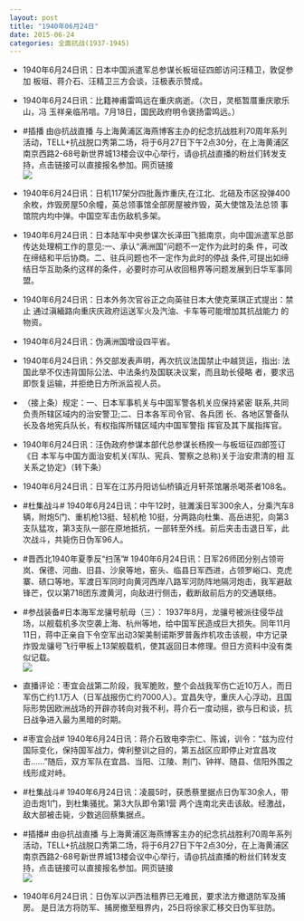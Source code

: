 ```yaml
---
layout: post
title: "1940年06月24日"
date: 2015-06-24
categories: 全面抗战(1937-1945)
---
```


<meta name="referrer" content="no-referrer" />

- 1940年6月24日讯：日本中国派遣军总参谋长板垣征四郎访问汪精卫，敦促参加 板垣、蒋介石、汪精卫三方会谈，汪极表示赞成。 

- 1940年6月24日讯：比籍神甫雷鸣远在重庆病逝。（次日，灵柩暂厝重庆歌乐山，冯 玉祥亲临吊唁。7月18日，国民政府明令褒扬雷鸣远。） 

- #插播     由@抗战直播 与上海黄浦区海燕博客主办的纪念抗战胜利70周年系列活动，TELL+抗战脱口秀第二场，将于6月27日下午2点30分，在上海黄浦区南京西路2-68号新世界城13楼会议中心举行，请@抗战直播的粉丝们转发支持，点击链接可以直接报名参加。网页链接 <br/><img src="https://ww1.sinaimg.cn/large/aca367d8jw1etfi69r42gj20pa0jhwih.jpg" />

- 1940年6月24日讯：日机117架分四批轰炸重庆,在江北、北碚及市区投弹400余枚，炸毁房屋50余幢，英总领事馆全部房屋被炸毁，英大使馆及法总领 事馆院内均中弹。中国空军击伤敌机多架。 

- 1940年6月24日讯：日本陆军中央参谋次长泽田飞抵南京，向中国派遣军总部传达处理桐工作的意见:一、承认“满洲国”问题不一定作为此时的条 件，可改在缔结和平后协商。二、驻兵问题也不一定作为此时的停战 条件,可提出如缔结日华互助条约这样的条件，必要时亦可从收回租界等问题发展到日华军事同盟。 

- 1940年6月24日讯：日本外务次官谷正之向英驻日本大使克莱琪正式提出：禁止 通过滇緬路向重庆庆政府运送军火及汽油、卡车等可能增加其抗战能力 的物资。 

- 1940年6月24日讯：伪满洲国增设四平省。 

- 1940年6月24日讯：外交部发表声明，再次抗议法国禁止中越货运，指出: 法国此举不仅违背国际公法、中法条约及国联决议案，而且助长侵略 者，要求迅即恢复运输，并拒绝日方所派监视人员。 

- （接上条）规定：一、日本军事机关与中国军警各机关应保持紧密 联系,共同负责所辖区域内的治安警卫;二、日本各军司令官、各兵团 长、各地区警备队长及各地宪兵队长，有权指挥所辖区域内中国军警指 挥官及其下属指挥官。 

- 1940年6月24日讯：汪伪政府参谋本部代总参谋长杨揆一与板垣征四郎签订《日 本军与中国方面治安机关(军队、宪兵、警察之总称)关于治安肃清的相 互关系之协定》（转下条） 

- 1940年6月24日讯：日军在江苏丹阳访仙桥镇近月轩茶馆屠杀喝茶者108名。 

- #杜集战斗# 1940年6月24日讯：中午12时，驻濉溪日军300余人，分乘汽车8辆，附炮5门、重机枪13挺、轻机枪 10挺，分两路向杜集、高岳进犯，向第3支队猛攻，第3支队一部在原地抵抗，一部转至外线。前后夹击击退日军，此次战斗，共毙伤日伪军96人。 

- #晋西北1940年夏季反“扫荡”# 1940年6月24日讯：日军26师团分别占领岢岚、保德、河曲、旧县、沙泉等地，窑头、临县日军西进，占领罗峪口、克虎寨、碛口等地，军渡日军同时向黄河西岸八路军河防阵地隔河炮击，我军避敌锋芒，仅以第718团东渡黄河，向敌进行侧击，截断敌前后方的交通联络。 

- #参战装备#日本海军龙骧号航母（三）： 1937年8月，龙骧号被派往侵华战场，以舰载机多次空袭上海、杭州等地，给中国军民造成巨大损失。同年11月11日，蒋中正亲自下令空军出动3架美制诺斯罗普轰炸机攻击该舰，中方记录炸毁龙骧号飞行甲板上13架舰载机，使其返回日本修理。但日方资料中没有类似记载。 <br/><img src="https://ww1.sinaimg.cn/large/aca367d8jw1etey886jx6j20kk0yctii.jpg" />

- 直播评论：枣宜会战第二阶段，我军脆败，整个会战我军伤亡近10万人，而日军伤亡约1.1万人（日军战报伤亡约7000人）。宜昌失守，重庆人心浮动，且国际形势因欧洲战场的开辟亦转向对我不利，蒋介石一度动摇，欲与日和谈，抗日战争进入最为黑暗的时期。 

- #枣宜会战# 1940年6月24日讯：蒋介石致电李宗仁、陈诚，训令：“兹为应付国际变化，保持国军战力，俾利整训之目的，第五战区应即停止对宜昌攻击……”随后，双方军队在宜昌、当阳、江陵、荆门、钟祥、随县、信阳外围之线形成对峙。 

- #杜集战斗# 1940年6月24日讯：凌晨5时，获悉蔡里据点日伪军30余人，带迫击炮1门，到杜集骚扰。第3大队即令第1营 两个连南北夹击该敌。经激战，敌大部被击毙，少数逃回蔡集据点。 

- #插播#     由@抗战直播 与上海黄浦区海燕博客主办的纪念抗战胜利70周年系列活动，TELL+抗战脱口秀第二场，将于6月27日下午2点30分，在上海黄浦区南京西路2-68号新世界城13楼会议中心举行，请@抗战直播的粉丝们转发支持，点击链接可以直接报名参加。网页链接 <br/><img src="https://ww1.sinaimg.cn/large/aca367d8jw1etetws4d6qj20pa0kt798.jpg" />

- 1940年6月24日讯：日伪军以沪西法租界已无难民，要求法方撤退防军及捕房。 是日法方将防军、捕房撤至租界内，25日将徐家汇移交日伪军驻防。 

